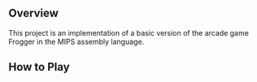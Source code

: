 ## Overview
This project is an implementation of a basic version of the arcade game Frogger in the MIPS assembly language.

## How to Play

